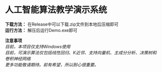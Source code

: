# 人工智能算法教学演示系统

**下载方法：** 在Release中可以下载.zip文件到本地后压缩即可  
**运行方法：** 解压后运行Demo.exe即可

**注意事项**  
_目前，本项目仅支持Windows使用_  
_目前，可演示算法仅包括线性回归、K近邻、支持向量机、主成分分析、决策树和卷积神经网络_  
_更多功能敬请期待。前有希望，所以耐心很重要。_
